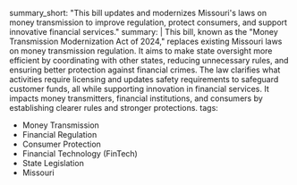 summary_short: "This bill updates and modernizes Missouri's laws on money transmission to improve regulation, protect consumers, and support innovative financial services."
summary: |
  This bill, known as the "Money Transmission Modernization Act of 2024," replaces existing Missouri laws on money transmission regulation. It aims to make state oversight more efficient by coordinating with other states, reducing unnecessary rules, and ensuring better protection against financial crimes. The law clarifies what activities require licensing and updates safety requirements to safeguard customer funds, all while supporting innovation in financial services. It impacts money transmitters, financial institutions, and consumers by establishing clearer rules and stronger protections.
tags:
  - Money Transmission
  - Financial Regulation
  - Consumer Protection
  - Financial Technology (FinTech)
  - State Legislation
  - Missouri
